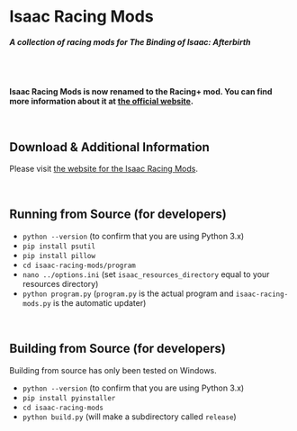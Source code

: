 # Isaac Racing Mods
##### A collection of racing mods for The Binding of Isaac: Afterbirth

<br /><br />

**Isaac Racing Mods is now renamed to the Racing+ mod. You can find more information about it at [the official website](https://isaacracing.net).**

<br />

## Download & Additional Information

Please visit [the website for the Isaac Racing Mods](https://zamiell.github.io/isaac-racing-mods/).

<br />

## Running from Source (for developers)

* `python --version` (to confirm that you are using Python 3.x)
* `pip install psutil`
* `pip install pillow`
* `cd isaac-racing-mods/program`
* `nano ../options.ini` (set `isaac_resources_directory` equal to your resources directory)
* `python program.py` (`program.py` is the actual program and `isaac-racing-mods.py` is the automatic updater)

<br />

## Building from Source (for developers)

Building from source has only been tested on Windows.

* `python --version` (to confirm that you are using Python 3.x)
* `pip install pyinstaller`
* `cd isaac-racing-mods`
* `python build.py` (will make a subdirectory called `release`)
